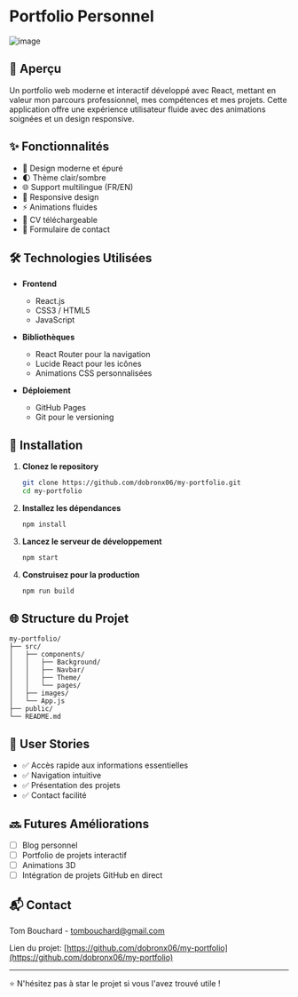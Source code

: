 # Portfolio Personnel

![image](https://github.com/user-attachments/assets/0b3255a2-c894-46a3-8a15-7942914e8044)

## 🚀 Aperçu

Un portfolio web moderne et interactif développé avec React, mettant en valeur mon parcours professionnel, mes compétences et mes projets. Cette application offre une expérience utilisateur fluide avec des animations soignées et un design responsive.

## ✨ Fonctionnalités

- 🎨 Design moderne et épuré
- 🌓 Thème clair/sombre
- 🌐 Support multilingue (FR/EN)
- 📱 Responsive design
- ⚡ Animations fluides
- 📄 CV téléchargeable
- 📧 Formulaire de contact

## 🛠️ Technologies Utilisées

- **Frontend**
  - React.js
  - CSS3 / HTML5
  - JavaScript

- **Bibliothèques**
  - React Router pour la navigation
  - Lucide React pour les icônes
  - Animations CSS personnalisées

- **Déploiement**
  - GitHub Pages
  - Git pour le versioning

## 🚀 Installation

1. **Clonez le repository**
   ```bash
   git clone https://github.com/dobronx06/my-portfolio.git
   cd my-portfolio
   ```

2. **Installez les dépendances**
   ```bash
   npm install
   ```

3. **Lancez le serveur de développement**
   ```bash
   npm start
   ```

4. **Construisez pour la production**
   ```bash
   npm run build
   ```

## 🌐 Structure du Projet

```
my-portfolio/
├── src/
│   ├── components/
│   │   ├── Background/
│   │   ├── Navbar/
│   │   ├── Theme/
│   │   └── pages/
│   ├── images/
│   └── App.js
├── public/
└── README.md
```

## 🎯 User Stories

- ✅ Accès rapide aux informations essentielles
- ✅ Navigation intuitive
- ✅ Présentation des projets
- ✅ Contact facilité

## 🔜 Futures Améliorations

- [ ] Blog personnel
- [ ] Portfolio de projets interactif
- [ ] Animations 3D
- [ ] Intégration de projets GitHub en direct

## 📬 Contact

Tom Bouchard - tombouchard@gmail.com

Lien du projet: [https://github.com/dobronx06/my-portfolio](https://github.com/dobronx06/my-portfolio)

---
⭐️ N'hésitez pas à star le projet si vous l'avez trouvé utile !
